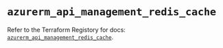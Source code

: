 # `azurerm_api_management_redis_cache`

Refer to the Terraform Registory for docs: [`azurerm_api_management_redis_cache`](https://registry.terraform.io/providers/hashicorp/azurerm/3.52.0/docs/resources/api_management_redis_cache).

